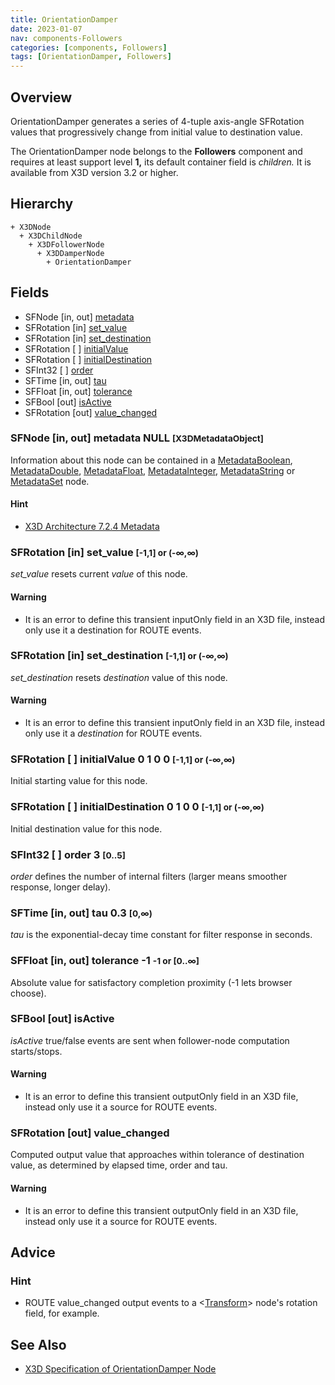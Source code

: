 ```yaml
---
title: OrientationDamper
date: 2023-01-07
nav: components-Followers
categories: [components, Followers]
tags: [OrientationDamper, Followers]
---
```

<style>
.post h3 {
  word-spacing: 0.2em;
}
</style>

## Overview

OrientationDamper generates a series of 4-tuple axis-angle SFRotation values that progressively change from initial value to destination value.

The OrientationDamper node belongs to the **Followers** component and requires at least support level **1,** its default container field is *children.* It is available from X3D version 3.2 or higher.

## Hierarchy

```
+ X3DNode
  + X3DChildNode
    + X3DFollowerNode
      + X3DDamperNode
        + OrientationDamper
```

## Fields

- SFNode \[in, out\] [metadata](#sfnode-in-out-metadata-null-x3dmetadataobject)
- SFRotation \[in\] [set_value](#sfrotation-in-set_value--1-1-or--)
- SFRotation \[in\] [set_destination](#sfrotation-in-set_destination--1-1-or--)
- SFRotation \[ \] [initialValue](#sfrotation---initialvalue-0-1-0-0--1-1-or--)
- SFRotation \[ \] [initialDestination](#sfrotation---initialdestination-0-1-0-0--1-1-or--)
- SFInt32 \[ \] [order](#sfint32---order-3-05)
- SFTime \[in, out\] [tau](#sftime-in-out-tau-03-0)
- SFFloat \[in, out\] [tolerance](#sffloat-in-out-tolerance--1--1-or-0)
- SFBool \[out\] [isActive](#sfbool-out-isactive)
- SFRotation \[out\] [value_changed](#sfrotation-out-value_changed)

### SFNode [in, out] **metadata** NULL <small>[X3DMetadataObject]</small>

Information about this node can be contained in a [MetadataBoolean](/x_ite/components/core/metadataboolean/), [MetadataDouble](/x_ite/components/core/metadatadouble/), [MetadataFloat](/x_ite/components/core/metadatafloat/), [MetadataInteger](/x_ite/components/core/metadatainteger/), [MetadataString](/x_ite/components/core/metadatastring/) or [MetadataSet](/x_ite/components/core/metadataset/) node.

#### Hint

- [X3D Architecture 7.2.4 Metadata](https://www.web3d.org/specifications/X3Dv4/ISO-IEC19775-1v4-IS/Part01/components/core.html#Metadata)

### SFRotation [in] **set_value** <small>[-1,1] or (-∞,∞)</small>

*set_value* resets current *value* of this node.

#### Warning

- It is an error to define this transient inputOnly field in an X3D file, instead only use it a destination for ROUTE events.

### SFRotation [in] **set_destination** <small>[-1,1] or (-∞,∞)</small>

*set_destination* resets *destination* value of this node.

#### Warning

- It is an error to define this transient inputOnly field in an X3D file, instead only use it a *destination* for ROUTE events.

### SFRotation [ ] **initialValue** 0 1 0 0 <small>[-1,1] or (-∞,∞)</small>

Initial starting value for this node.

### SFRotation [ ] **initialDestination** 0 1 0 0 <small>[-1,1] or (-∞,∞)</small>

Initial destination value for this node.

### SFInt32 [ ] **order** 3 <small>[0..5]</small>

*order* defines the number of internal filters (larger means smoother response, longer delay).

### SFTime [in, out] **tau** 0.3 <small>[0,∞)</small>

*tau* is the exponential-decay time constant for filter response in seconds.

### SFFloat [in, out] **tolerance** -1 <small>-1 or [0..∞]</small>

Absolute value for satisfactory completion proximity (-1 lets browser choose).

### SFBool [out] **isActive**

*isActive* true/false events are sent when follower-node computation starts/stops.

#### Warning

- It is an error to define this transient outputOnly field in an X3D file, instead only use it a source for ROUTE events.

### SFRotation [out] **value_changed**

Computed output value that approaches within tolerance of destination value, as determined by elapsed time, order and tau.

#### Warning

- It is an error to define this transient outputOnly field in an X3D file, instead only use it a source for ROUTE events.

## Advice

### Hint

- ROUTE value_changed output events to a \<[Transform](/x_ite/components/grouping/transform/)\> node's rotation field, for example.

## See Also

- [X3D Specification of OrientationDamper Node](https://www.web3d.org/documents/specifications/19775-1/V4.0/Part01/components/followers.html#OrientationDamper)
